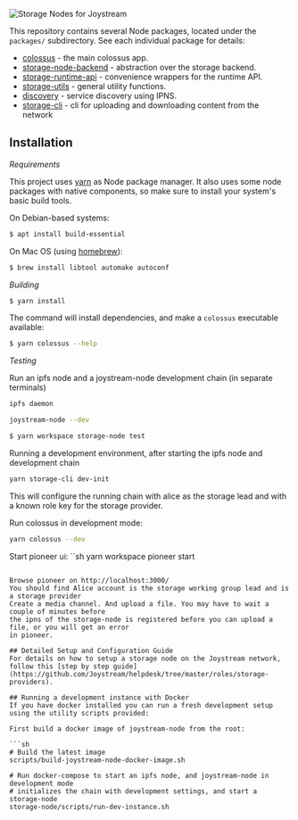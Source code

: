 ![Storage Nodes for Joystream](./storage-node_new.svg)

This repository contains several Node packages, located under the `packages/`
subdirectory. See each individual package for details:

* [colossus](./packages/colossus/README.md) - the main colossus app.
* [storage-node-backend](./packages/storage/README.md) - abstraction over the storage backend.
* [storage-runtime-api](./packages/runtime-api/README.md) - convenience wrappers for the runtime API.
* [storage-utils](./packages/util/README.md) - general utility functions.
* [discovery](./packages/discovery/README.md) - service discovery using IPNS.
* [storage-cli](./packages/cli/README.md) - cli for uploading and downloading content from the network

Installation
------------

*Requirements*

This project uses [yarn](https://yarnpkg.com/) as Node package manager. It also
uses some node packages with native components, so make sure to install your
system's basic build tools.

On Debian-based systems:

```bash
$ apt install build-essential
```

On Mac OS (using [homebrew](https://brew.sh/)):

```bash
$ brew install libtool automake autoconf
```

*Building*

```bash
$ yarn install
```

The command will install dependencies, and make a `colossus` executable available:

```bash
$ yarn colossus --help
```

*Testing*

Run an ipfs node and a joystream-node development chain (in separate terminals)

```sh
ipfs daemon
```

```sh
joystream-node --dev
```

```sh
$ yarn workspace storage-node test
```

Running a development environment, after starting the ipfs node and development chain

```sh
yarn storage-cli dev-init
```

This will configure the running chain with alice as the storage lead and with a known role key for
the storage provider.

Run colossus in development mode:

```sh
yarn colossus --dev
```

Start pioneer ui:
``sh
yarn workspace pioneer start
```

Browse pioneer on http://localhost:3000/
You should find Alice account is the storage working group lead and is a storage provider
Create a media channel. And upload a file. You may have to wait a couple of minutes before
the ipns of the storage-node is registered before you can upload a file, or you will get an error
in pioneer.

## Detailed Setup and Configuration Guide
For details on how to setup a storage node on the Joystream network, follow this [step by step guide](https://github.com/Joystream/helpdesk/tree/master/roles/storage-providers).

## Running a development instance with Docker
If you have docker installed you can run a fresh development setup using the utility scripts provided:

First build a docker image of joystream-node from the root:

```sh
# Build the latest image
scripts/build-joystream-node-docker-image.sh

# Run docker-compose to start an ipfs node, and joystream-node in development mode
# initializes the chain with development settings, and start a storage-node
storage-node/scripts/run-dev-instance.sh
```
